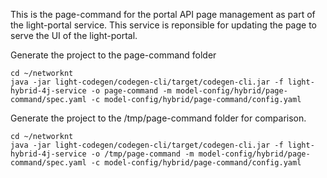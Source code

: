 This is the page-command for the portal API page management as part of the light-portal service. This service is reponsible for updating the page to serve the UI of the light-portal.

Generate the project to the page-command folder

```
cd ~/networknt
java -jar light-codegen/codegen-cli/target/codegen-cli.jar -f light-hybrid-4j-service -o page-command -m model-config/hybrid/page-command/spec.yaml -c model-config/hybrid/page-command/config.yaml
```

Generate the project to the /tmp/page-command folder for comparison. 

```
cd ~/networknt
java -jar light-codegen/codegen-cli/target/codegen-cli.jar -f light-hybrid-4j-service -o /tmp/page-command -m model-config/hybrid/page-command/spec.yaml -c model-config/hybrid/page-command/config.yaml
```
